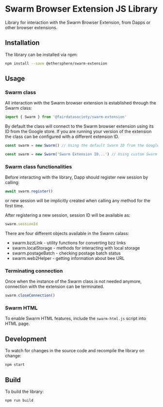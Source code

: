 # Swarm Browser Extension JS Library

Library for interaction with the Swarm Browser Extension, from Dapps or other browser extensions.

## Installation

The library can be installed via npm:

```bash
npm install --save @ethersphere/swarm-extension
```

## Usage

### Swarm class

All interaction with the Swarm browser extension is established through the Swarm class:

```typescript
import { Swarm } from '@fairdatasociety/swarm-extension'
```

By default the class will connect to the Swarm browser extension using its ID from the Google store. If you
are running your version of the extension the class can be configured with a different extension ID.

```typescript
const swarm = new Swarm() // Using the default Swarm ID from the Google store
```

```typescript
const swarm = new Swarm('Swarm Extension ID...') // Using custom Swarm ID
```

### Swarm class functionalities

Before interacting with the library, Dapp should register new session by calling:

```typescript
await swarm.register()
```

or new session will be implicitly created when calling any method for the first time.

After registering a new session, session ID will be available as:

```typescript
swarm.sessionId
```

There are four different objects available in the Swarm calass:

- swarm.bzzLink - utility functions for converting bzz links
- swarm.localStorage - methods for interacting with local storage
- swarm.postageBatch - checking postage batch status
- swarm.web2Helper - getting information about bee URL

### Terminating connection

Once when the instance of the Swarm class is not needed anymore, connection with the extension can be terminated.

```typescript
swarm.closeConnection()
```

### Swarm HTML

To enable Swarm HTML features, include the `swarm-html.js` script into HTML page.

## Development

To watch for changes in the source code and recompile the library on change:

```bash
npm start
```

## Build

To build the library:

```bash
npm run build
```
